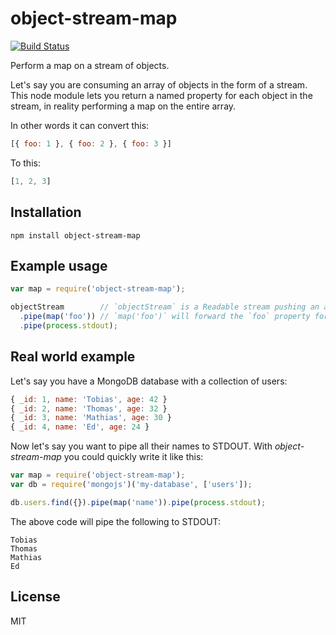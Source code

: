 # object-stream-map

[![Build Status](https://travis-ci.org/watson/object-stream-map.png)](https://travis-ci.org/watson/object-stream-map)

Perform a map on a stream of objects.

Let's say you are consuming an array of objects in the form of a stream.
This node module lets you return a named property for each object in the
stream, in reality performing a map on the entire array.

In other words it can convert this:

```javascript
[{ foo: 1 }, { foo: 2 }, { foo: 3 }]
```

To this:

```javascript
[1, 2, 3]
```

## Installation

```
npm install object-stream-map
```

## Example usage

```javascript
var map = require('object-stream-map');

objectStream        // `objectStream` is a Readable stream pushing an array of objects
  .pipe(map('foo')) // `map('foo')` will forward the `foo` property for each object
  .pipe(process.stdout);
```

## Real world example

Let's say you have a MongoDB database with a collection of users:
```javascript
{ _id: 1, name: 'Tobias', age: 42 }
{ _id: 2, name: 'Thomas', age: 32 }
{ _id: 3, name: 'Mathias', age: 30 }
{ _id: 4, name: 'Ed', age: 24 }
```

Now let's say you want to pipe all their names to STDOUT. With
*object-stream-map* you could quickly write it like this:

```javascript
var map = require('object-stream-map');
var db = require('mongojs')('my-database', ['users']);

db.users.find({}).pipe(map('name')).pipe(process.stdout);
```

The above code will pipe the following to STDOUT:
```
Tobias
Thomas
Mathias
Ed
```

## License

MIT
